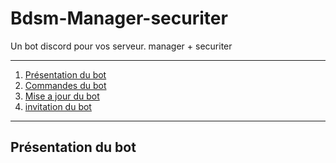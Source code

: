 # Bdsm-Manager-securiter
Un bot discord pour vos serveur. manager + securiter

<hr>

</hr>
<ol>
  <li><a href="">Présentation du bot</a></li>
  <li><a href="">Commandes du bot</a></li>
  <li><a href="">Mise a jour  du bot</a></li>
  <li><a href="">invitation du bot</a></li>
</ol>
<hr>

</hr>
<h2>Présentation du bot</h2>
